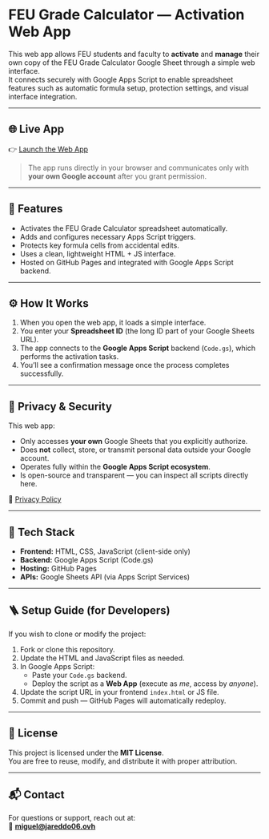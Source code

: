 # FEU Grade Calculator — Activation Web App

This web app allows FEU students and faculty to **activate** and **manage** their own copy of the FEU Grade Calculator Google Sheet through a simple web interface.  
It connects securely with Google Apps Script to enable spreadsheet features such as automatic formula setup, protection settings, and visual interface integration.

---

## 🌐 Live App
👉 [Launch the Web App](https://jareddo-kun.github.io/FEUCalcSite/)

> The app runs directly in your browser and communicates only with **your own Google account** after you grant permission.

---

## 🧩 Features
- Activates the FEU Grade Calculator spreadsheet automatically.
- Adds and configures necessary Apps Script triggers.
- Protects key formula cells from accidental edits.
- Uses a clean, lightweight HTML + JS interface.
- Hosted on GitHub Pages and integrated with Google Apps Script backend.

---

## ⚙️ How It Works
1. When you open the web app, it loads a simple interface.
2. You enter your **Spreadsheet ID** (the long ID part of your Google Sheets URL).
3. The app connects to the **Google Apps Script** backend (`Code.gs`), which performs the activation tasks.
4. You’ll see a confirmation message once the process completes successfully.

---

## 🔐 Privacy & Security
This web app:
- Only accesses **your own** Google Sheets that you explicitly authorize.
- Does **not** collect, store, or transmit personal data outside your Google account.
- Operates fully within the **Google Apps Script ecosystem**.
- Is open-source and transparent — you can inspect all scripts directly here.

🔗 [Privacy Policy](https://jareddo-kun.github.io/FEUCalcSite/privacy.html)

---

## 🧠 Tech Stack
- **Frontend:** HTML, CSS, JavaScript (client-side only)
- **Backend:** Google Apps Script (Code.gs)
- **Hosting:** GitHub Pages
- **APIs:** Google Sheets API (via Apps Script Services)

---

## 🪜 Setup Guide (for Developers)
If you wish to clone or modify the project:
1. Fork or clone this repository.
2. Update the HTML and JavaScript files as needed.
3. In Google Apps Script:
   - Paste your `Code.gs` backend.
   - Deploy the script as a **Web App** (execute as *me*, access by *anyone*).
4. Update the script URL in your frontend `index.html` or JS file.
5. Commit and push — GitHub Pages will automatically redeploy.

---

## 🧾 License
This project is licensed under the **MIT License**.  
You are free to reuse, modify, and distribute it with proper attribution.

---

## 📬 Contact
For questions or support, reach out at:  
📧 **miguel@jareddo06.ovh**


